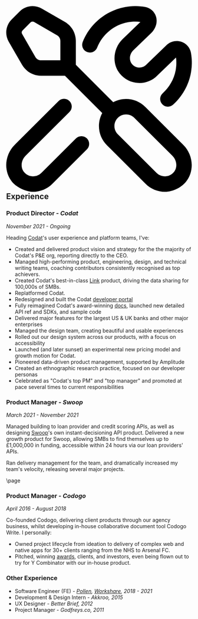 <h2>
	<svg xmlns="http://www.w3.org/2000/svg" id="Layer_1" data-name="Layer 1" viewBox="0 0 24 24">
	  <path d="m17.979,13.024c-1.119-1.116-2.813-1.318-4.14-.607l-4.832-4.832v-3.086c0-1.013-.545-1.956-1.422-2.462L4.604.318C3.673-.22,2.492-.063,1.73.697L.705,1.724C-.056,2.483-.211,3.665.326,4.596l1.719,2.981h0c.506.878,1.45,1.423,2.462,1.423h3.086l4.826,4.826c-.278.508-.426,1.079-.426,1.674,0,.936.365,1.814,1.028,2.476l5.014,5c.658.656,1.554,1.024,2.48,1.024.985,0,2.088-.521,2.718-1.289,1.126-1.372.976-3.475-.341-4.787l-4.913-4.899ZM3.777,6.579l-1.719-2.982c-.086-.148-.061-.337.061-.459l1.025-1.026c.122-.121.311-.147.46-.061l2.98,1.72c.26.15.422.43.422.729v2.5h-2.5c-.3,0-.579-.161-.729-.421Zm17.91,14.863c-.276.337-.666.534-1.097.556-.421.02-.841-.139-1.142-.438l-5.014-5c-.284-.283-.44-.659-.44-1.06s.157-.776.44-1.06c.294-.293.681-.44,1.067-.44s.772.147,1.066.44l4.914,4.899c.596.595.687,1.518.207,2.103Zm-11.25-4.343c.39.392.389,1.024-.002,1.414l-4.477,4.462c-.658.656-1.553,1.024-2.48,1.024-.881,0-2.088-.521-2.718-1.29-1.125-1.371-.976-3.474.342-4.786l5.668-5.655c.39-.39,1.024-.39,1.414.002.39.391.389,1.024-.002,1.414l-5.669,5.655c-.596.595-.688,1.518-.208,2.102.277.338.667.535,1.098.557.426.019.841-.139,1.142-.438l4.478-4.462c.391-.39,1.023-.39,1.415.002Zm-.544-12.465C10.813,2.291,12.917.56,15.384.117c.863-.154,1.73-.157,2.579-.006.666.118,1.203.588,1.402,1.224.229.729,0,1.531-.612,2.145l-2.335,2.242c-.485.485-.564,1.261-.165,1.749.23.281.553.445.911.464.349.017.694-.112.947-.365l2.614-2.521c.486-.486,1.213-.667,1.893-.45.664.209,1.151.762,1.272,1.441.15.848.148,1.717-.006,2.581-.281,1.572-1.1,3.036-2.306,4.123-.191.172-.431.257-.669.257-.273,0-.546-.111-.743-.33-.37-.41-.337-1.043.073-1.413.877-.79,1.472-1.852,1.676-2.988.098-.548.112-1.095.043-1.632l-2.445,2.359c-.635.637-1.53.984-2.448.936-.916-.046-1.776-.481-2.36-1.195-1.042-1.274-.904-3.226.314-4.443l2.334-2.242.009-.009c-.535-.068-1.081-.054-1.625.044-1.788.32-3.313,1.577-3.982,3.279-.201.514-.782.767-1.296.565s-.768-.782-.565-1.296Z"/>
	</svg>
	Experience
</h2>

### Product Director _- Codat_

_November 2021 - Ongoing_

Heading [Codat](https://bit.ly/3ObH0e0)'s user experience and platform teams, I've:

- Created and delivered product vision and strategy for the the majority of Codat's P&E org, reporting directly to the CEO.
- Managed high-performing product, engineering, design, and technical writing teams, coaching contributors consistently recognised as top achievers.
- Created Codat's best-in-class [Link](https://docs.codat.io/auth-flow/overview) product, driving the data sharing for 100,000s of SMBs.
- Replatformed Codat.
- Redesigned and built the Codat [developer portal](https://bit.ly/3AXMZjC)
- Fully reimagined Codat's award-winning [docs](https://docs.codat.io/), launched new detailed API ref and SDKs, and sample code
- Delivered major features for the largest US & UK banks and other major enterprises
- Managed the design team, creating beautiful and usable experiences
- Rolled out our design system across our products, with a focus on accessibility
- Launched (and later sunset) an experimental new pricing model and growth motion for Codat.
- Pioneered data-driven product management, supported by Amplitude
- Created an ethnographic research practice, focused on our developer personas
- Celebrated as "Codat's top PM" and "top manager" and promoted at pace several times to current responsibilities

### Product Manager _- Swoop_

_March 2021 - November 2021_

Managed building to loan provider and credit scoring APIs, as well as designing [Swoop](https://bit.ly/swoopfunding)'s own instant-decisioning API product. Delivered a new growth product for Swoop, allowing SMBs to find themselves up to £1,000,000 in funding, accessible within 24 hours via our loan providers' APIs.

Ran delivery management for the team, and dramatically increased my team's velocity, releasing several major projects.

\page

### Product Manager _- Codogo_

_April 2016 - August 2018_

Co-founded Codogo, delivering client products through our agency business, whilst developing in-house collaborative document tool Codogo Write. I personally:

- Owned project lifecycle from ideation to delivery of complex web and native apps for 30+ clients ranging from the NHS to Arsenal FC.
- Pitched, winning [awards](http://bit.ly/35F6psY), clients, and investors, even being flown out to try for Y Combinator with our in-house product.

### Other Experience

- Software Engineer (FE) _- [Pollen](https://www.crunchbase.com/organization/streetteam-software), [Workshare](https://www.crunchbase.com/organization/workshare), 2018 - 2021_
- Development & Design Intern _- Akkroo, 2015_
- UX Designer _- Better Brief, 2012_
- Project Manager _- Godfreys.co, 2011_


